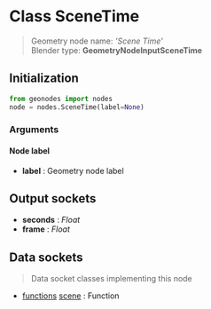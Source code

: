 
# Class SceneTime

> Geometry node name: _'Scene Time'_<br>Blender type:  **GeometryNodeInputSceneTime**

## Initialization


```python
from geonodes import nodes
node = nodes.SceneTime(label=None)
```


### Arguments


#### Node label



- **label** : Geometry node label



## Output sockets



- **seconds** : _Float_
- **frame** : _Float_



## Data sockets

> Data socket classes implementing this node


- [functions](./sockets/functions.md) [scene](./sockets/functions.md#scene) : Function


